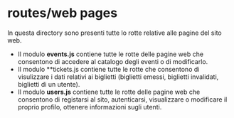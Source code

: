 # routes/web pages

In questa directory sono presenti tutte lo rotte relative alle pagine del sito web.

- Il modulo **events.js** contiene tutte le rotte delle pagine web che consentono di accedere al catalogo degli eventi o di modificarlo.
- Il modulo **tickets.js contiene tutte le rotte che consentono di visulizzare i dati relativi ai biglietti (biglietti emessi, biglietti invalidati, biglietti di un utente).
- Il modulo **users.js** contiene tutte le rotte delle pagine web che consentono di registarsi al sito, autenticarsi, visualizzare o modificare il proprio profilo, ottenere informazioni sugli utenti. 
